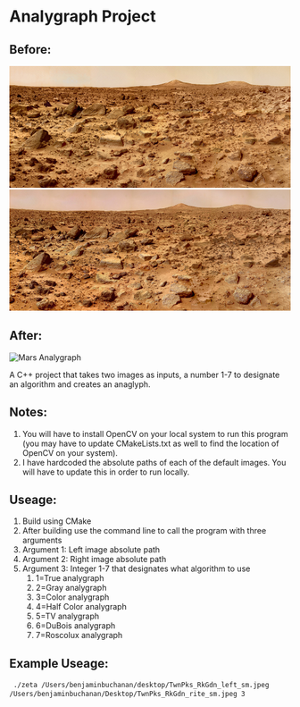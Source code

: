 # Analygraph Project

## Before:
![Mars left](/TwnPks_RkGdn_left_sm.jpeg "Mars left")
![Mars right](/TwnPks_RkGdn_rite_sm.jpeg "Mars right")
## After:

![Mars Analygraph](/exampleAnalygraph.png "Mars Color Analygraph")


A C++ project that takes two images as inputs, a number 1-7 to designate an algorithm and creates an anaglyph.

## Notes:
1. You will have to install OpenCV on your local system to run this program (you may have to update CMakeLists.txt as well to find the location of OpenCV on your system).
2. I have hardcoded the absolute paths of each of the default images. You will have to update this in order to run locally.

## Useage:
1. Build using CMake
2. After building use the command line to call the program with three arguments
  1. Argument 1: Left image absolute path
  2. Argument 2: Right image absolute path
  3. Argument 3: Integer 1-7 that designates what algorithm to use
     1. 1=True analygraph
     2. 2=Gray analygraph
     3. 3=Color analygraph
     4. 4=Half Color analygraph
     5. 5=TV analygraph
     6. 6=DuBois analygraph
     7. 7=Roscolux analygraph

## Example Useage:
```
 ./zeta /Users/benjaminbuchanan/desktop/TwnPks_RkGdn_left_sm.jpeg /Users/benjaminbuchanan/Desktop/TwnPks_RkGdn_rite_sm.jpeg 3
 ```
